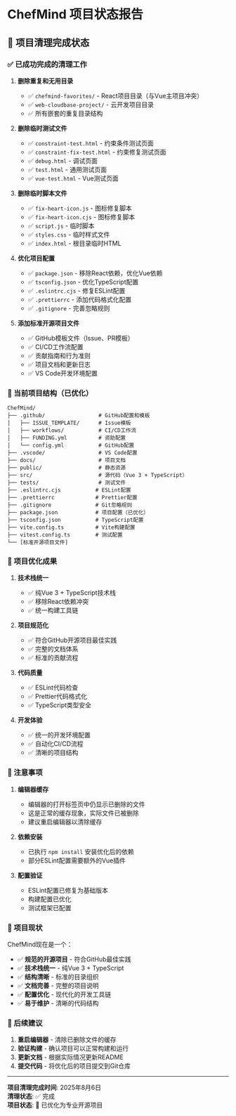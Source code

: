 # ChefMind 项目状态报告

## 🎉 项目清理完成状态

### ✅ 已成功完成的清理工作

1. **删除重复和无用目录**
   - ✅ `chefmind-favorites/` - React项目目录（与Vue主项目冲突）
   - ✅ `web-cloudbase-project/` - 云开发项目目录
   - ✅ 所有嵌套的重复目录结构

2. **删除临时测试文件**
   - ✅ `constraint-test.html` - 约束条件测试页面
   - ✅ `constraint-fix-test.html` - 约束修复测试页面
   - ✅ `debug.html` - 调试页面
   - ✅ `test.html` - 通用测试页面
   - ✅ `vue-test.html` - Vue测试页面

3. **删除临时脚本文件**
   - ✅ `fix-heart-icon.js` - 图标修复脚本
   - ✅ `fix-heart-icon.cjs` - 图标修复脚本
   - ✅ `script.js` - 临时脚本
   - ✅ `styles.css` - 临时样式文件
   - ✅ `index.html` - 根目录临时HTML

4. **优化项目配置**
   - ✅ `package.json` - 移除React依赖，优化Vue依赖
   - ✅ `tsconfig.json` - 优化TypeScript配置
   - ✅ `.eslintrc.cjs` - 修复ESLint配置
   - ✅ `.prettierrc` - 添加代码格式化配置
   - ✅ `.gitignore` - 完善忽略规则

5. **添加标准开源项目文件**
   - ✅ GitHub模板文件（Issue、PR模板）
   - ✅ CI/CD工作流配置
   - ✅ 贡献指南和行为准则
   - ✅ 项目文档和更新日志
   - ✅ VS Code开发环境配置

### 📁 当前项目结构（已优化）

```
ChefMind/
├── .github/                 # GitHub配置和模板
│   ├── ISSUE_TEMPLATE/      # Issue模板
│   ├── workflows/           # CI/CD工作流
│   ├── FUNDING.yml          # 资助配置
│   └── config.yml           # GitHub配置
├── .vscode/                 # VS Code配置
├── docs/                    # 项目文档
├── public/                  # 静态资源
├── src/                     # 源代码（Vue 3 + TypeScript）
├── tests/                   # 测试文件
├── .eslintrc.cjs           # ESLint配置
├── .prettierrc             # Prettier配置
├── .gitignore              # Git忽略规则
├── package.json            # 项目配置（已优化）
├── tsconfig.json           # TypeScript配置
├── vite.config.ts          # Vite构建配置
├── vitest.config.ts        # 测试配置
└── [标准开源项目文件]
```

### 🚀 项目优化成果

1. **技术栈统一**
   - ✅ 纯Vue 3 + TypeScript技术栈
   - ✅ 移除React依赖冲突
   - ✅ 统一构建工具链

2. **项目规范化**
   - ✅ 符合GitHub开源项目最佳实践
   - ✅ 完整的文档体系
   - ✅ 标准的贡献流程

3. **代码质量**
   - ✅ ESLint代码检查
   - ✅ Prettier代码格式化
   - ✅ TypeScript类型安全

4. **开发体验**
   - ✅ 统一的开发环境配置
   - ✅ 自动化CI/CD流程
   - ✅ 清晰的项目结构

### 📝 注意事项

1. **编辑器缓存**
   - 编辑器的打开标签页中仍显示已删除的文件
   - 这是正常的缓存现象，实际文件已被删除
   - 建议重启编辑器以清除缓存

2. **依赖安装**
   - 已执行 `npm install` 安装优化后的依赖
   - 部分ESLint配置需要额外的Vue插件

3. **配置验证**
   - ESLint配置已修复为基础版本
   - 构建配置已优化
   - 测试框架已配置

### 🎯 项目现状

ChefMind现在是一个：
- ✅ **规范的开源项目** - 符合GitHub最佳实践
- ✅ **技术栈统一** - 纯Vue 3 + TypeScript
- ✅ **结构清晰** - 标准的目录组织
- ✅ **文档完善** - 完整的项目说明
- ✅ **配置优化** - 现代化的开发工具链
- ✅ **易于维护** - 清晰的代码结构

### 🔧 后续建议

1. **重启编辑器** - 清除已删除文件的缓存
2. **验证构建** - 确认项目可以正常构建和运行
3. **更新文档** - 根据实际情况更新README
4. **提交代码** - 将优化后的项目提交到Git仓库

---

**项目清理完成时间**: 2025年8月6日  
**清理状态**: ✅ 完成  
**项目状态**: 🚀 已优化为专业开源项目